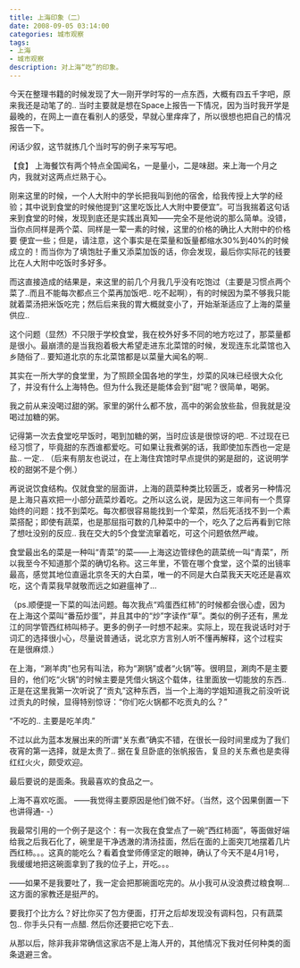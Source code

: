 ```yaml
---
title: 上海印象（二）
date: 2008-09-05 03:14:00
categories: 城市观察
tags:
- 上海
- 城市观察
description: 对上海“吃”的印象。
---
```

今天在整理书籍的时候发现了大一刚开学时写的一点东西，大概有四五千字吧，原来我还是动笔了的.. 当时主要就是想在Space上报告一下情况，因为当时我开学是最晚的，在网上一直在看别人的感受，早就心里痒痒了，所以很想也把自己的情况报告一下。

闲话少叙，这节就拣几个当时写的例子来写写吧。

【食】
上海餐饮有两个特点全国闻名，一是量小，二是味甜。来上海一个月之内，我就对这两点烂熟于心。

刚来这里的时候，一个人大附中的学长把我叫到他的宿舍，给我传授上大学的经验；其中说到食堂的时候他提到“这里吃饭比人大附中要便宜”。可当我揣着这句话来到食堂的时候，发现到底还是实践出真知——完全不是他说的那么简单。没错，当你点同样是两个菜、同样是一荤一素的时候，这里的价格的确比人大附中的价格要
便宜一些；但是，请注意，这个事实是在菜量和饭量都缩水30%到40%的时候成立的！而当你为了填饱肚子重又添菜加饭的话，你会发现，最后你实际花的钱要比在人大附中吃饭时多好多。

而这直接造成的结果是，来这里的前几个月我几乎没有吃饱过（主要是习惯点两个菜了..而且不能每次都点三个菜再加饭吧.. 吃不起啊），有的时候因为菜不够我只能就着菜汤把米饭吃完；然后后来我的胃大概就变小了，开始渐渐适应了上海的菜量供应..

这个问题（显然）不只限于学校食堂，我在校外好多不同的地方吃过了，那菜量都是很小。最崩溃的是当我抱着极大希望走进东北菜馆的时候，发现连东北菜馆也入乡随俗了.. 要知道北京的东北菜馆都是以菜量大闻名的啊..

其实在一所大学的食堂里，为了照顾全国各地的学生，炒菜的风味已经很大众化了，并没有什么上海特色。但为什么我还是能体会到“甜”呢？很简单，喝粥。

我之前从来没喝过甜的粥。家里的粥什么都不放，高中的粥会放些盐，但我就是没喝过加糖的粥。

记得第一次去食堂吃早饭时，喝到加糖的粥，当时应该是很惊讶的吧.. 不过现在已经习惯了，毕竟甜的东西谁都爱吃。可如果让我煮粥的话，我即使加东西也一定是盐.. 一定..
（后来有朋友也说过，在上海住宾馆时早点提供的粥是甜的，这说明学校的甜粥不是个例.）

再说说饮食结构。仅就食堂的层面讲，上海的蔬菜种类比较匮乏，或者另一种情况是上海只喜欢把一小部分蔬菜炒着吃。之所以这么说，是因为这三年间有一个贯穿始终的问题：找不到菜吃。每次都很容易能找到一个荤菜，然后死活找不到一个素菜搭配；即使有蔬菜，也是那屈指可数的几种菜中的一个，吃久了之后再看到它除了想吐没别的反应.. 我在交大的5个食堂流窜着吃，可这个问题依然严峻。

食堂最出名的菜是一种叫“青菜”的菜——上海这边管绿色的蔬菜统一叫“青菜”，所以我至今不知道那个菜的确切名称。这三年里，不管在哪个食堂，这个菜的出镜率最高，感觉其地位直逼北京冬天的大白菜，唯一的不同是大白菜我天天吃还是喜欢吃，这个青菜我早就敬而远之如避瘟神了…

（ps.顺便提一下菜的叫法问题。每次我点“鸡蛋西红柿”的时候都会很心虚，因为在上海这个菜叫“番茄炒蛋”，并且其中的“炒”字读作“草”。类似的例子还有，黑龙江的同学管西红柿叫柿子。更多的例子一时想不起来。实际上，现在我说话时对于词汇的选择很小心，尽量说普通话，说北京方言别人听不懂再解释，这个过程实
在是很麻烦.）

在上海，“涮羊肉”也另有叫法，称为“涮锅”或者“火锅”等。很明显，涮肉不是主要目的，他们吃“火锅”的时候主要是凭借火锅这个载体，往里面放一切能放的东西..
正是在这里我第一次听说了“贡丸”这种东西，当一个上海的学姐知道我之前没听说过贡丸的时候，显得特别惊讶：“你们吃火锅都不吃贡丸的么？”

“不吃的.. 主要是吃羊肉.”

不过以此为蓝本发展出来的所谓“关东煮”确实不错，在很长一段时间里成为了我们夜宵的第一选择，就是太贵了.. 据在复旦卧底的张帆报告，复旦的关东煮也是卖得红红火火，颇受欢迎。

最后要说的是面条。我最喜欢的食品之一。

上海不喜欢吃面。
——我觉得主要原因是他们做不好。（当然，这个因果倒置一下也讲得通- -）

我最常引用的一个例子是这个：有一次我在食堂点了一碗“西红柿面”，等面做好端给我之后我石化了，碗里是干净透澈的清汤挂面，然后在面的上面突兀地摆着几片西红柿。。。这真的能吃么？看着食堂师傅坚定的眼神，确认了今天不是4月1号，我缓缓地把这碗面拿到了我的位子上，开吃。。。

——如果不是我要吐了，我一定会把那碗面吃完的。从小我可从没浪费过粮食啊… 这方面的家教还是挺严的。

要我打个比方么？好比你买了包方便面，打开之后却发现没有调料包，只有蔬菜包.. 你手头只有一点醋. 然后你还要把它吃下去..

从那以后，除非我非常确信这家店不是上海人开的，其他情况下我对任何种类的面条退避三舍。